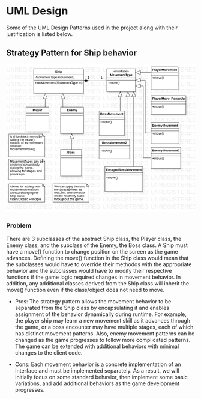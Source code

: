 # UML Design

Some of the UML Design Patterns used in the project along with their justification is listed below.

## Strategy Pattern for Ship behavior

![Ship Strategy Pattern](./ShipStrategy.jpg)

### Problem
There are 3 subclasses of the abstract Ship class, the Player class, the Enemy class, and the subclass of the Enemy, the Boss class. A Ship must have a move() function to change position on the screen as the game advances. Defining the move() function in the Ship class would mean that the subclasses would have to override their methodos with the appropriate behavior and the subclasses would have to modify their respective functions if the game logic required changes in movement behavior. In addition, any additional classes derived from the Ship class will inherit the move() function even if the class/object does not need to move. 

* Pros: The strategy pattern allows the movement behavior to be separated from the Ship class by encapsulating it and enables assignment of the behavior dynamically during runtime. For example, the player ship may learn a new movement skill as it advances through the game, or a boss encounter may have multiple stages, each of which has distinct movement patterns. Also, enemy movement patterns can be changed as the game progresses to follow more complicated patterns. The game can be extended with additional behaviors with minimal changes to the client code.

* Cons: Each movement behavior is a concrete implementation of an interface and must be implemented separately. As a result, we will initially focus on some standard behavior, then implement some basic variations, and add additional behaviors as the game development progresses.

